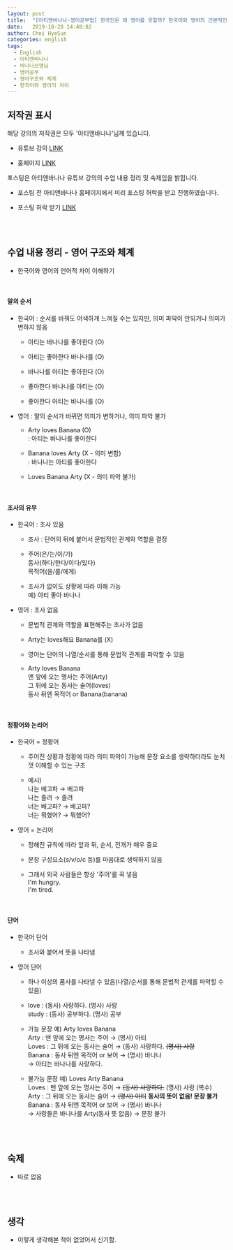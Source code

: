 ```yaml
---
layout: post
title:  "[아티앤바나나-영어공부법] 한국인은 왜 영어를 못할까? 한국어와 영어의 근본적인 차이, 영어체계 구조"
date:   2019-10-20 14:48:02
author: Choi HyeSun
categories: english
tags:
  - English
  - 아티앤바나나
  - 바나나쓰앵님
  - 영어공부
  - 영어구조와 체계
  - 한국어와 영어의 차이
---
```


## 저작권 표시

해당 강의의 저작권은 모두 '아티엔바나나'님께 있습니다.

- 유튜브 강의 [LINK](https://www.youtube.com/watch?v=lquhyrulVxE&list=PLAaYgDI-R1LzJeYkMLDilNpx95I5eUnPF)

- 홈페이지 [LINK](https://www.artyandbanana.com/)

포스팅은 아티앤바나나 유튜브 강의의 수업 내용 정리 및 숙제임을 밝힙니다.

- 포스팅 전 아티앤바나나 홈페이지에서 미리 포스팅 허락을 받고 진행하였습니다.

- 포스팅 허락 받기 [LINK](https://gptjs409.github.io/english/2019/10/18/banana-english-1.html)

<br>
<br>

## 수업 내용 정리 - 영어 구조와 체계

- 한국어와 영어의 언어적 차이 이해하기

<br>

#### 말의 순서

- 한국어 : 순서를 바꿔도 어색하게 느껴질 수는 있지만, 의미 파악이 안되거나 의미가 변하지 않음

  - 아티는 바나나를 좋아한다 (O)

  - 아티는 좋아한다 바나나를 (O)
  
  - 바나나를 아티는 좋아한다 (O)
  
  - 좋아한다 바나나를 아티는 (O)
  
  - 좋아한다 아티는 바나나를 (O)
  
- 영어 : 말의 순서가 바뀌면 의미가 변하거나, 의미 파악 불가

  - Arty loves Banana (O)
  <br>: 아티는 바나나를 좋아한다
  
  - Banana loves Arty (X - 의미 변함)
  <br>: 바나나는 아티를 좋아한다
  
  - Loves Banana Arty (X - 의미 파악 불가)
  
<br>

#### 조사의 유무

- 한국어 : 조사 있음

  - 조사 : 단어의 뒤에 붙어서 문법적인 관계와 역할을 결정
  
  - 주어(은/는/이/가)
  <br>동사(하다/한다/이다/있다)
  <br>목적어(을/를/에게)
  
  - 조사가 없이도 상황에 따라 이해 가능
  <br>예) 아티 좋아 바나나
  
- 영어 : 조사 없음

  - 문법적 관계와 역할을 표현해주는 조사가 없음
  
  - Arty는 loves해요 Banana를 (X)
  
  - 영어는 단어의 나열/순서를 통해 문법적 관계를 파악할 수 있음
  
  - Arty loves Banana
  <br>맨 앞에 오는 명사는 주어(Arty)
  <br>그 뒤에 오는 동사는 술어(loves)
  <br>동사 뒤엔 목적어 or Banana(banana)

<br>

#### 정황어와 논리어

- 한국어 = 정황어

  - 주어진 상황과 정황에 따라 의미 파악이 가능해 문장 요소를 생략하더라도 눈치껏 이해할 수 있는 구조
  
  - 예시)
  <br> 나는 배고파 → 배고파
  <br> 나는 졸려 → 졸려
  <br> 너는 배고파? → 배고파?
  <br> 너는 뭐했어? → 뭐했어?
  
- 영어 = 논리어

  - 정해진 규칙에 따라 앞과 뒤, 순서, 전개가 매우 중요
  
  - 문장 구성요소(s/v/o/c 등)를 마음대로 생략하지 않음
  
  - 그래서 외국 사람들은 항상 '주어'를 꼭 넣음
  <br> I'm hungry.
  <br> I'm tired.
  
<br>

#### 단어

- 한국어 단어

  - 조사와 붙어서 뜻을 나타냄
  
- 영어 단어

  - 하나 이상의 품사를 나타낼 수 있음(나열/순서를 통해 문법적 관계를 파악할 수 있음)
  
  - love : (동사) 사랑하다. (명사) 사랑
  <br>study : (동사) 공부하다. (명사) 공부
  
  - 가능 문장 예) Arty loves Banana
  <br>Arty : 맨 앞에 오는 명사는 주어 → (명사) 아티
  <br>Loves : 그 뒤에 오는 동사는 술어 → (동사) 사랑하다. ~~(명사) 사랑~~
  <br>Banana : 동사 뒤엔 목적어 or 보어 → (명사) 바나나
  <br>→ 아티는 바나나를 사랑하다.
  
  - 불가능 문장 예) Loves Arty Banana
  <br>Loves : 맨 앞에 오는 명사는 주어 → ~~(동사) 사랑하다.~~ (명사) 사랑 (복수)
  <br>Arty : 그 뒤에 오는 동사는 술어 → ~~(명사) 아티~~ **동사의 뜻이 없음! 문장 불가**
  <br>Banana : 동사 뒤엔 목적어 or 보어 → (명사) 바나나
  <br>→ 사랑들은 바나나를 Arty(동사 뜻 없음) → 문장 불가

<br>
<br>

## 숙제

- 따로 없음
<br>
<br>

## 생각

- 이렇게 생각해본 적이 없었어서 신기함.
